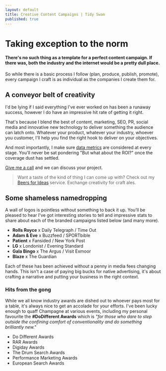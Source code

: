 ```yaml
---
layout: default
title: Creative Content Campaigns | Tidy Swan
published: true
---
```


# Taking exception to the norm

#### There's no such thing as a template for a perfect content campaign. If there was, both the industry and the internet would be a pretty dull place.

So while there is a basic process I follow (plan, produce, publish, promote), every campaign I craft is as individual as the companies I create them for.

## A conveyor belt of creativity

I'd be lying if I said everything I've ever worked on has been a runaway success, however I do have an impressive hit rate of getting it right.

That's because I blend the best of content, marketing, SEO, PR, social media and innovative new technology to deliver something the audience can latch onto. Whatever your product, whatever your industry, whoever you customer, I'll help you find the right hook to deliver on your objectives.

And most importantly, I make sure [data metrics](/content-data-models) are considered at every stage. You'll never be sat pondering "But what about the ROI?" once the coverage dust has settled.

[Give me a call](/contact) and we can discuss your project.

> Want a taste of the kind of thing I can come up with? Check out my [Beers for Ideas](/beers-for-ideas) service. Exchange creativity for craft ales.

## Some shameless namedropping

A wall of logos is pointless without something to back it up. You'll be pleased to hear I've got interesting stories to tell and impressive stats to share about each of the branded campaigns listed below (and many more).

- **Rolls Royce** x Daily Telegraph / Time Out
- **Adam & Eve** x Buzzfeed / SPORTbible
- **Patient** x Fansided / New York Post
- **LG** x Londonist / Evening Standard
- **Gala Bingo** x The Argus / Visit Exmoor
- **Blaze** x The Guardian

Each of these has been achieved without a penny in media fees changing hands. This isn't a case of paying big bucks for native advertising, it's about crafting a narrative and putting your business in the right context.

### Hits from the gong

While we all know industry awards are dished out to whoever pays most for a table, it's always nice to get an accolade for your efforts. I've been lucky enough to quaff Champagne at various events, including my personal favourite the **#DoDifferent Awards** which is _"for those who dare to step outside the confining comfort of conventionality and do something brilliantly new."_

- Do Different Awards
- RAR Awards
- Digiday Awards
- The Drum Search Awards
- Performance Marketing Awards
- European Search Awards
